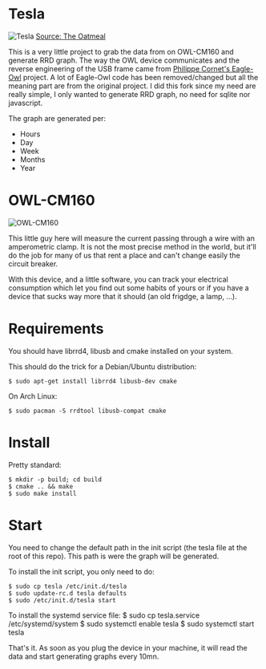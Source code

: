 # Tesla

![Tesla](./img/tesla_edison_oatmeal.jpg "Tesla")
[Source: The Oatmeal](http://theoatmeal.com/)

This is a very little project to grab the data from on OWL-CM160 and generate RRD graph.
The way the OWL device communicates and the reverse engineering of the USB frame came from [Philippe Cornet's Eagle-Owl](https://github.com/cornetp/eagle-owl) project.
A lot of Eagle-Owl code has been removed/changed but all the meaning part are from the original project.
I did this fork since my need are really simple, I only wanted to generate RRD graph, no need for sqlite nor javascript.

The graph are generated per:

- Hours
- Day
- Week
- Months
- Year

# OWL-CM160

![OWL-CM160](./img/owl_cm160.jpg "OWL-CM160")

This little guy here will measure the current passing through a wire with an amperometric clamp.
It is not the most precise method in the world, but it'll do the job for many of us that rent a place and can't change easily the circuit breaker.

With this device, and a little software, you can track your electrical consumption which let you find out some habits of yours or if you have a device that sucks way more that it should (an old frigdge, a lamp, ...).

# Requirements

You should have librrd4, libusb and cmake installed on your system.

This should do the trick for a Debian/Ubuntu distribution:

    $ sudo apt-get install librrd4 libusb-dev cmake

On Arch Linux:

    $ sudo pacman -S rrdtool libusb-compat cmake

# Install

Pretty standard:

    $ mkdir -p build; cd build
    $ cmake .. && make
    $ sudo make install

# Start

You need to change the default path in the init script (the tesla file at the root of this repo).
This path is were the graph will be generated.

To install the init script, you only need to do:

    $ sudo cp tesla /etc/init.d/tesla
    $ sudo update-rc.d tesla defaults
    $ sudo /etc/init.d/tesla start

To install the systemd service file:
    $ sudo cp tesla.service /etc/systemd/system
    $ sudo systemctl enable tesla
    $ sudo systemctl start tesla

That's it.
As soon as you plug the device in your machine, it will read the data and start generating graphs every 10mn.

